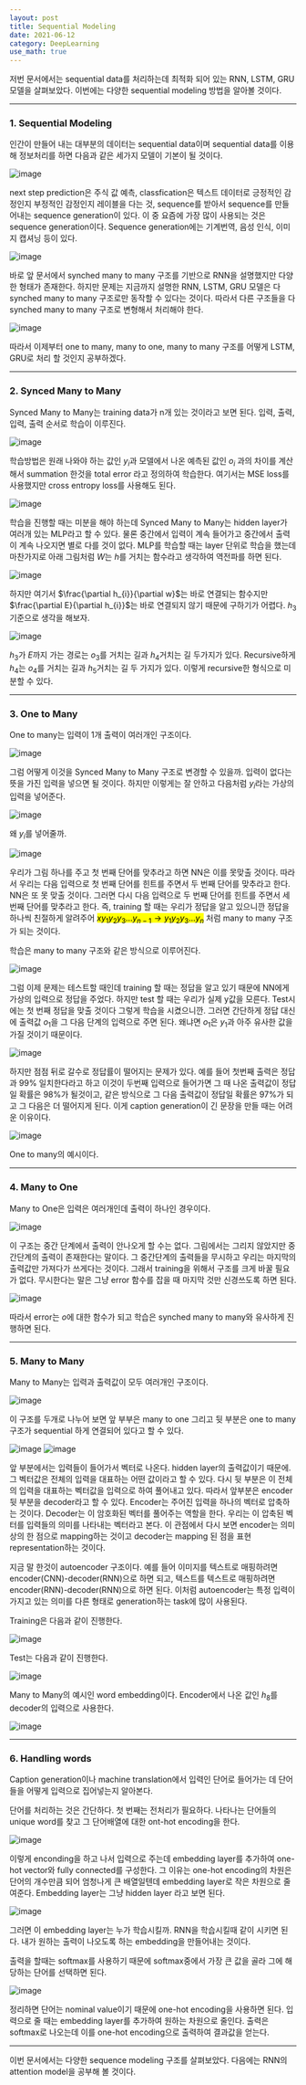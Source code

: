 ```yaml
---
layout: post
title: Sequential Modeling
date: 2021-06-12
category: DeepLearning
use_math: true
---
```


저번 문서에서는 sequential data를 처리하는데 최적화 되어 있는 RNN, LSTM, GRU 모델을 살펴보았다. 이번에는 다양한 sequential modeling 방법을 알아볼 것이다.

---

### 1. Sequential Modeling

인간이 만들어 내는 대부분의 데이터는 sequential data이며 sequential data를 이용해 정보처리를 하면 다음과 같은 세가지 모델이 기본이 될 것이다. 

![image](https://user-images.githubusercontent.com/61526722/121516703-7e844680-ca29-11eb-9954-927d32f502a7.png)

next step prediction은 주식 값 예측, classfication은 텍스트 데이터로 긍정적인 감정인지 부정적인 감정인지 레이블을 다는 것, sequence를 받아서 sequence를 만들어내는 sequence generation이 있다. 이 중 요즘에 가장 많이 사용되는 것은 sequence generation이다. Sequence generation에는 기계번역, 음성 인식, 이미지 캡셔닝 등이 있다. 

![image](https://user-images.githubusercontent.com/61526722/121517230-141fd600-ca2a-11eb-813d-3e165fa0c951.png)

바로 앞 문서에서 synched many to many 구조를 기반으로 RNN을 설명했지만 다양한 형태가 존재한다. 하지만 문제는 지금까지 설명한 RNN, LSTM, GRU 모델은 다 synched many to many 구조로만 동작할 수 있다는 것이다. 따라서 다른 구조들을 다 synched many to many 구조로 변형해서 처리해야 한다. 

![image](https://user-images.githubusercontent.com/61526722/121529481-67e4ec00-ca37-11eb-980f-a6dba6e19623.png)

따라서 이제부터 one to many, many to one, many to many 구조를 어떻게 LSTM, GRU로 처리 할 것인지 공부하겠다.

---

### 2. Synced Many to Many

Synced Many to Many는 training data가 n개 있는 것이라고 보면 된다. 입력, 출력, 입력, 출력 순서로 학습이 이루진다.

![image](https://user-images.githubusercontent.com/61526722/121530114-0bce9780-ca38-11eb-9d10-f6ecc45533b4.png)

학습방법은 원래 나와야 하는 값인 $y_{i}$과 모델에서 나온 예측된 값인 $o_{i}$ 과의 차이를 계산해서 summation 한것을 total error 라고 정의하여 학습한다. 여기서는 MSE loss를 사용했지만 cross entropy loss를 사용해도 된다. 

![image](https://user-images.githubusercontent.com/61526722/121530532-7bdd1d80-ca38-11eb-965d-9412b2904719.png)

학습을 진행할 때는 미분을 해야 하는데 Synced Many to Many는 hidden layer가 여러개 있는 MLP라고 할 수 있다. 물론 중간에서 입력이 계속 들어가고 중간에서 출력이 계속 나오지면 별로 다를 것이 없다. MLP를 학습할 때는 layer 단위로 학습을 했는데 마찬가지로 아래 그림처럼 $W$는 $h$를 거치는 함수라고 생각하여 역전파를 하면 된다. 

![image](https://user-images.githubusercontent.com/61526722/121531514-6e746300-ca39-11eb-899e-81236aeec762.png)

하지만 여기서 $\frac{\partial h_{i}}{\partial w}$는 바로 연결되는 함수지만  $\frac{\partial E}{\partial h_{i}}$는 바로 연결되지 않기 때문에 구하기가 어렵다. $h_{3}$ 기준으로 생각을 해보자. 

![image](https://user-images.githubusercontent.com/61526722/121532745-9a441880-ca3a-11eb-8bde-3aa50ee64ed4.png)

$h_{3}$가 $E$까지 가는 경로는 $o_{3}$를 거치는 길과 $h_{4}$거치는 길 두가지가 있다. Recursive하게 $h_{4}$는 $o_{4}$를 거치는 길과 $h_{5}$거치는 길 두 가지가 있다. 이렇게 recursive한 형식으로 미분할 수 있다. 

---

### 3. One to Many

One to many는 입력이 1개 출력이 여러개인 구조이다. 

![image](https://user-images.githubusercontent.com/61526722/121532894-bba50480-ca3a-11eb-8383-35ae16b76bda.png)

그럼 어떻게 이것을  Synced Many to Many 구조로 변경할 수 있을까. 입력이 없다는 뜻을 가진 입력을 넣으면 될 것이다. 하지만 이렇게는 잘 안하고 
다음처럼 $y_{i}$라는 가상의 입력을 넣어준다. 

![image](https://user-images.githubusercontent.com/61526722/121533469-44bc3b80-ca3b-11eb-959e-3f0a91e03996.png)

왜 $y_{i}$를 넣어줄까. 

![image](https://user-images.githubusercontent.com/61526722/121533844-a11f5b00-ca3b-11eb-9f3b-661c4138c35c.png)

우리가 그림 하나를 주고 첫 번째 단어를 맞추라고 하면 NN은 이를 못맞출 것이다. 따라서 우리는 다음 입력으로 첫 번째 단어를 힌트를 주면서 두 번째 단어를 맞추라고 한다. NN은 또 못 맞출 것이다. 그러면 다시 다음 입력으로 두 번째 단어를 힌트를 주면서 세 번째 단어를 맞추라고 한다. 즉, training 할 때는 우리가 정답을 알고 있으니깐 정답을 하나씩 친절하게 알려주어 <mark>$x y_{1} y_{2} y_{3}...y_{n-1}\rightarrow y_{1} y_{2} y_{3}...y_{n}$</mark> 처럼 many to many 구조가 되는 것이다. 

학습은 many to many 구조와 같은 방식으로 이루어진다. 

![image](https://user-images.githubusercontent.com/61526722/121534652-623dd500-ca3c-11eb-89e2-1c7b0f8476d9.png)

그럼 이제 문제는 테스트할 때인데 training 할 때는 정답을 알고 있기 때문에 NN에게 가상의 입력으로 정답을 주었다. 하지만 test 할 때는 우리가 실제 y값을 모른다. Test시에는 첫 번째 정답을 맞출 것이다 그렇게 학습을 시켰으니깐. 그러면 간단하게 정답 대신에 출력값 $o_{1}$을 그 다음 단계의 입력으로 주면 된다. 왜냐면 $o_{1}$은 $y_{1}$과 아주 유사한 값을 가질 것이기 때문이다.  

![image](https://user-images.githubusercontent.com/61526722/121535025-bba60400-ca3c-11eb-88e8-35e936408e9b.png)

하지만 점점 뒤로 갈수로 정답률이 떨어지는 문제가 있다. 예를 들어 첫번째 출력은 정답과 99% 일치한다라고 하고 이것이 두번째 입력으로 들어가면 그 때 나온 출력값이 정답일 확률은 98%가 될것이고, 같은 방식으로 그 다음 출력값이 정답일 확률은 97%가 되고 그 다음은 더 떨어지게 된다. 이게 caption generation이 긴 문장을 만들 때는 어려운 이유이다. 

![image](https://user-images.githubusercontent.com/61526722/121539706-daa69500-ca40-11eb-91e7-994df33426d9.png)

One to many의 예시이다.

---

### 4. Many to One

Many to One은 입력은 여러개인데 출력이 하나인 경우이다. 

![image](https://user-images.githubusercontent.com/61526722/121536035-aa112c00-ca3d-11eb-906d-451a13a8f6b6.png)

이 구조는 중간 단계에서 출력이 안나오게 할 수는 없다. 그림에서는 그리지 않았지만 중간단계의 출력이 존재한다는 말이다. 그 중간단계의 출력들을 무시하고 우리는 마지막의 출력값만 가져다가 쓰게다는 것이다. 그래서 training을 위해서 구조를 크게 바꿀 필요가 없다. 무시한다는 말은 그냥 error 함수를 잡을 때 마지막 것만 신경쓰도록 하면 된다. 

![image](https://user-images.githubusercontent.com/61526722/121536600-2e63af00-ca3e-11eb-80ab-d3a9514d7e13.png)

따라서 error는 $o$에 대한 함수가 되고 학습은 synched many to many와 유사하게 진행하면 된다.

---

### 5. Many to Many

Many to Many는 입력과 출력값이 모두 여러개인 구조이다.

![image](https://user-images.githubusercontent.com/61526722/121536962-797dc200-ca3e-11eb-8156-41a0d58a35dd.png)

이 구조를 두개로 나누어 보면 앞 부부은 many to one 그리고 뒷 부분은 one to many 구조가 sequential 하게 연결되어 있다고 할 수 있다. 

![image](https://user-images.githubusercontent.com/61526722/121537432-e1cca380-ca3e-11eb-9713-0402ca95d57d.png)
![image](https://user-images.githubusercontent.com/61526722/121537436-e2fdd080-ca3e-11eb-9b77-5d3a80664b80.png)

앞 부분에서는 입력들이 들어가서 벡터로 나온다. hidden layer의 출력값이기 때문에. 그 벡터값은 전체의 입력을 대표하는 어떤 값이라고 할 수 있다. 다시 뒷 부분은 이 전체의 입력을 대표하는 벡터값을 입력으로 하여 풀어내고 있다. 따라서 <mask>앞부분은 encoder 뒷 부분을 decoder</mask>라고 할 수 있다. Encoder는 주어진 입력을 하나의 벡터로 압축하는 것이다. Decoder는 이 암호화된 벡터를 풀어주는 역할을 한다. 우리는 이 압축된 벡터를 입력들의 의미를 나타내는 벡터라고 본다. 이 관점에서 다시 보면 encoder는 의미상의 한 점으로 mapping하는 것이고 decoder는 mapping 된 점을 표현 representation하는 것이다. 

지금 말 한것이 <mask>autoencoder 구조</mask>이다. 예를 들어 이미지를 텍스트로 매핑하려면 encoder(CNN)-decoder(RNN)으로 하면 되고, 텍스트를 텍스트로 매핑하려면 encoder(RNN)-decoder(RNN)으로 하면 된다. 이처럼 autoencoder는 특정 입력이 가지고 있는 의미를 다른 형태로 generation하는 task에 많이 사용된다. 

Training은 다음과 같이 진행한다. 

![image](https://user-images.githubusercontent.com/61526722/121538651-ea71a980-ca3f-11eb-9df9-88c5be4f60b9.png)

Test는 다음과 같이 진행한다. 

![image](https://user-images.githubusercontent.com/61526722/121539537-b8ad1280-ca40-11eb-9f9f-2a1afa62fca6.png)

Many to Many의 예시인 word embedding이다. Encoder에서 나온 값인 $h_{8}$를 decoder의 입력으로 사용한다. 

![image](https://user-images.githubusercontent.com/61526722/121540203-40931c80-ca41-11eb-8046-39e164479fd2.png)

---

### 6. Handling words 

Caption generation이나 machine translation에서 입력인 단어로 들어가는 데 단어들을 어떻게 입력으로 집어넣는지 알아본다.

단어를 처리하는 것은 간단하다. 첫 번째는 전처리가 필요하다. 나타나는 단어들의 unique word를 찾고 그 단어배열에 대한 ont-hot encoding을 한다. 

![image](https://user-images.githubusercontent.com/61526722/121542173-e1cea280-ca42-11eb-8f9f-1f3b601e3c42.png)

이렇게 enconding을 하고 나서 입력으로 주는데 embedding layer를 추가하여 one-hot vector와 fully connected를 구성한다. 그 이유는 one-hot encoding의 차원은 단어의 개수만큼 되어 엄청나게 큰 배열일텐데 embedding layer로 작은 차원으로 줄여준다. Embedding layer는 그냥 hidden layer 라고 보면 된다. 

![image](https://user-images.githubusercontent.com/61526722/121542717-5570af80-ca43-11eb-8b01-84dc69121370.png)

그러면 이 embedding layer는 누가 학습시킬까. RNN을 학습시킬때 같이 시키면 된다. 내가 원하는 출력이 나오도록 하는 embedding을 만들어내는 것이다.

출력을 할때는 softmax를 사용하기 때문에 softmax중에서 가장 큰 값을 골라 그에 해당하는 단어를 선택하면 된다. 

![image](https://user-images.githubusercontent.com/61526722/121544051-6241d300-ca44-11eb-9594-d3637e873c8d.png)

정리하면 단어는 nominal value이기 때문에 one-hot encoding을 사용하면 된다. 입력으로 줄 때는 embedding layer를 추가하여 원하는 차원으로 줄인다. 출력은 softmax로 나오는데 이를 one-hot encoding으로 출력하여 결과값을 얻는다. 


---

이번 문서에서는 다양한 sequence modeling 구조를 살펴보았다. 다음에는 RNN의 attention model을 공부해 볼 것이다. 



